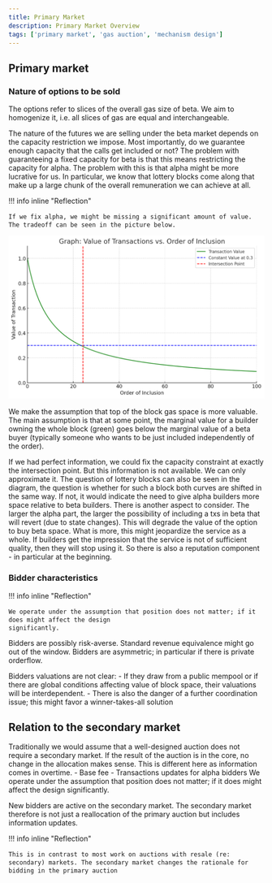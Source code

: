 ```yaml
---
title: Primary Market
description: Primary Market Overview
tags: ['primary market', 'gas auction', 'mechanism design']
---
```


## Primary market

### Nature of options to be sold

The options refer to slices of the overall gas size of beta. We aim to homogenize it, i.e. all
slices of gas are equal and interchangeable.

The nature of the futures we are selling under the beta market depends on the capacity restriction
we impose. Most importantly, do we guarantee enough capacity that the calls get included or not? The
problem with guaranteeing a fixed capacity for beta is that this means restricting the capacity for
alpha. The problem with this is that alpha might be more lucrative for us. In particular, we know
that lottery blocks come along that make up a large chunk of the overall remuneration we can achieve
at all.


!!! info inline "Reflection"

    If we fix alpha, we might be missing a significant amount of value. The tradeoff can be seen in the picture below.

![tradeoff-alpha-beta](/assets/images/illustration-tradeoff-alpha-beta.png)

We make the assumption that top of the block gas space is more valuable. The main assumption is that
at some point, the marginal value for a builder owning the whole block (green) goes below the
marginal value of a beta buyer (typically someone who wants to be just included independently of the
order).

If we had perfect information, we could fix the capacity constraint at exactly the intersection
point. But this information is not available. We can only approximate it. The question of lottery
blocks can also be seen in the diagram, the question is whether for such a block both curves are
shifted in the same way. If not, it would indicate the need to give alpha builders more space
relative to beta builders. There is another aspect to consider. The larger the alpha part, the
larger the possibility of including a txs in beta that will revert (due to state changes). This will
degrade the value of the option to buy beta space. What is more, this might jeopardize the service
as a whole. If builders get the impression that the service is not of sufficient quality, then they
will stop using it. So there is also a reputation component - in particular at the beginning.

### Bidder characteristics

!!! info inline "Reflection"

    We operate under the assumption that position does not matter; if it does might affect the design
    significantly.


Bidders are possibly risk-averse. Standard revenue equivalence might go out of the window. Bidders
are asymmetric; in particular if there is private orderflow.

Bidders valuations are not clear: - If they draw from a public mempool or if there are global
conditions affecting value of block space, their valuations will be interdependent. - There is also
the danger of a further coordination issue; this might favor a winner-takes-all solution

## Relation to the secondary market

Traditionally we would assume that a well-designed auction does not require a secondary market. If
the result of the auction is in the core, no change in the allocation makes sense. This is different
here as information comes in overtime. - Base fee - Transactions updates for alpha bidders We
operate under the assumption that position does not matter; if it does might affect the design
significantly.

New bidders are active on the secondary market. The secondary market therefore is not just a
reallocation of the primary auction but includes information updates.

!!! info inline "Reflection"

    This is in contrast to most work on auctions with resale (re: secondary) markets. The secondary market changes the rationale for bidding in the primary auction


